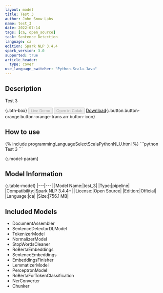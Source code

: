 ```yaml
---
layout: model
title: Test 3
author: John Snow Labs
name: test_3
date: 2022-07-14
tags: [ca, open_source]
task: Sentence Detection
language: ca
edition: Spark NLP 3.4.4
spark_version: 3.0
supported: true
article_header:
  type: cover
use_language_switcher: "Python-Scala-Java"
---
```


## Description

Test 3

{:.btn-box}
<button class="button button-orange" disabled>Live Demo</button>
<button class="button button-orange" disabled>Open in Colab</button>
[Download](https://s3.amazonaws.com/models-hub-auxdata/public/models/test_3_ca_3.4.4_3.0_1657788954626.zip){:.button.button-orange.button-orange-trans.arr.button-icon}

## How to use



<div class="tabs-box" markdown="1">
{% include programmingLanguageSelectScalaPythonNLU.html %}
```python
Test 3
```

</div>

{:.model-param}
## Model Information

{:.table-model}
|---|---|
|Model Name:|test_3|
|Type:|pipeline|
|Compatibility:|Spark NLP 3.4.4+|
|License:|Open Source|
|Edition:|Official|
|Language:|ca|
|Size:|756.1 MB|

## Included Models

- DocumentAssembler
- SentenceDetectorDLModel
- TokenizerModel
- NormalizerModel
- StopWordsCleaner
- RoBertaEmbeddings
- SentenceEmbeddings
- EmbeddingsFinisher
- LemmatizerModel
- PerceptronModel
- RoBertaForTokenClassification
- NerConverter
- Chunker